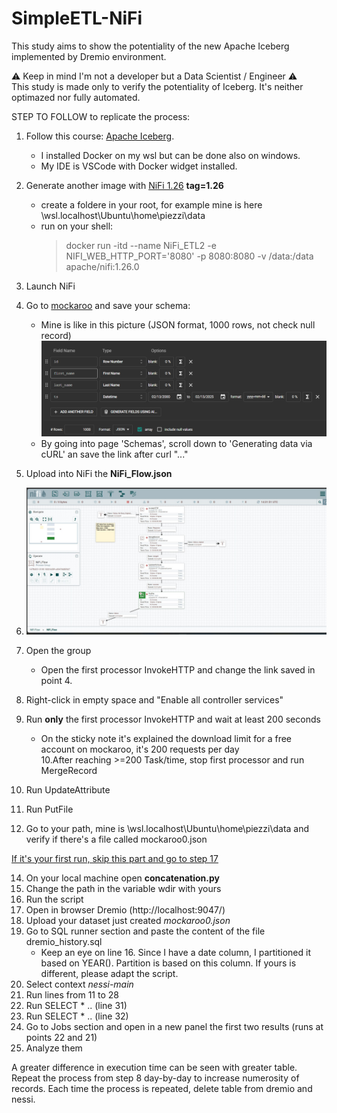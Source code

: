 # SimpleETL-NiFi
This study aims to show the potentiality of the new Apache Iceberg implemented by Dremio environment. 

:warning: Keep in mind I'm not a developer but a Data Scientist / Engineer :warning:  
This study is made only to verify the potentiality of Iceberg. It's neither optimazed nor fully automated.  

STEP TO FOLLOW to replicate the process:
1. Follow this course: [Apache Iceberg](https://university.dremio.com/course/apache-iceberg).
   - I installed Docker on my wsl but can be done also on windows.
   - My IDE is VSCode with Docker widget installed.
2. Generate another image with [NiFi 1.26](https://hub.docker.com/r/apache/nifi/tags) **tag=1.26**
   - create a foldere in your root, for example mine is here \\wsl.localhost\Ubuntu\home\piezzi\data
   - run on your shell:  
     > docker run -itd --name NiFi_ETL2 -e NIFI_WEB_HTTP_PORT='8080' -p 8080:8080 -v /data:/data apache/nifi:1.26.0

3. Launch NiFi
4. Go to [mockaroo](https://mockaroo.com/) and save your schema:
   - Mine is like in this picture (JSON format, 1000 rows, not check null record)  
![mockaroo_image](/mockaroo_schema.png?raw=true)  
   - By going into page 'Schemas', scroll down to 'Generating data via cURL' an save the link after curl "..."
5. Upload into NiFi the **NiFi_Flow.json**
6. ![NiFi_screenshot](/NiFi_screenshot.jpg)
7. Open the group
   - Open the first processor InvokeHTTP and change the link saved in point 4.
8. Right-click in empty space and "Enable all controller services"
9. Run **only** the first processor InvokeHTTP and wait at least 200 seconds
   - On the sticky note it's explained the download limit for a free account on mockaroo, it's 200 requests per day  
10.After reaching >=200 Task/time, stop first processor and run MergeRecord  
11. Run UpdateAttribute
12. Run PutFile
13. Go to your path, mine is \\wsl.localhost\Ubuntu\home\piezzi\data and verify if there's a file called mockaroo0.json  

<ins>If it's your first run, skip this part and go to step 17</ins>

14. On your local machine open **concatenation.py**
15. Change the path in the variable wdir with yours
16. Run the script
17. Open in browser Dremio (http://localhost:9047/)
18. Upload your dataset just created *mockaroo0.json*
19. Go to SQL runner section and paste the content of the file dremio_history.sql
    - Keep an eye on line 16. Since I have a date column, I partitioned it based on YEAR(). Partition is based on this column. If yours is different, please adapt the script.   
20. Select context _nessi-main_
21. Run lines from 11 to 28
22. Run SELECT * .. (line 31)
23. Run SELECT * .. (line 32)
24. Go to Jobs section and open in a new panel the first two results (runs at points 22 and 21)
25. Analyze them 

A greater difference in execution time can be seen with greater table.  
Repeat the process from step 8 day-by-day to increase numerosity of records. Each time the process is repeated, delete table from dremio and nessi. 

